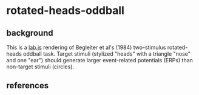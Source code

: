 # rotated-heads-oddball

## background
This is a [lab.js](https://labjs.readthedocs.io/en/latest/) rendering of Begleiter et al's (1984) two-stimulus rotated-heads oddball task. Target stimuli (stylized "heads" with a triangle "nose" and one "ear") should generate larger event-related potentials (ERPs) than non-target stimuli (circles). 

## references

